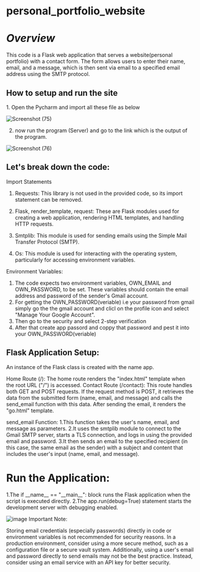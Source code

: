 # personal_portfolio_website
***<h1>Overview</h1>***

This code is a Flask web application that serves a website(personal portfolio) with a contact form. The form allows users to enter their name, email, and a message, which is then sent via email to a specified email address using the SMTP protocol.

<h2>How to setup and run the site</h2>
1. Open the Pycharm and import all these file as below

![Screenshot (75)](https://github.com/parth1272/personal_portfolio_website/assets/134066202/e852392d-af62-4f0c-b69d-40c6e40f9055)

2. now run the program (Server) and go to the link which is the output of the program.

 ![Screenshot (76)](https://github.com/parth1272/personal_portfolio_website/assets/134066202/cc71c939-747c-4790-b57e-f8a9ed5208f4)


<h2>Let's break down the code:</h2>


Import Statements

1. Requests: This library is not used in the provided code, so its import statement can be removed.

2. Flask, render_template, request: These are Flask modules used for creating a web application, rendering HTML templates, and handling HTTP requests.

3. Smtplib: This module is used for sending emails using the Simple Mail Transfer Protocol (SMTP).

4. Os: This module is used for interacting with the operating system, particularly for accessing environment variables.


Environment Variables:

1. The code expects two environment variables, OWN_EMAIL and OWN_PASSWORD, to be set. These variables should contain the email address and password of the sender's Gmail account.
2. For getting the OWN_PASSWORD(veriable) i.e your password from gmail simply go the the gmail account and clicl on the profile icon and select "Manage Your Google Account".
3. Then go to the security and select 2-step verification
4. After that create app passord and coppy that password and pest it into your OWN_PASSWORD(veriable)

<h2>Flask Application Setup:</h2>

An instance of the Flask class is created with the name app.

Home Route (/):
The home route renders the "index.html" template when the root URL ("/") is accessed.
Contact Route (/contact):
This route handles both GET and POST requests.
If the request method is POST, it retrieves the data from the submitted form (name, email, and message) and calls the send_email function with this data.
After sending the email, it renders the "go.html" template.

send_email Function:
1.This function takes the user's name, email, and message as parameters.
2.It uses the smtplib module to connect to the Gmail SMTP server, starts a TLS connection, and logs in using the provided email and password.
3.It then sends an email to the specified recipient (in this case, the same email as the sender) with a subject and content that includes the user's input (name, email, and message).

<h1>Run the Application:</h1>
1.The if __name__ == "__main__": block runs the Flask application when the script is executed directly.
2.The app.run(debug=True) statement starts the development server with debugging enabled.



![image](https://github.com/parth1272/personal_portfolio_website/assets/134066202/843dc21c-8cb5-4bf7-b358-a022a3d6538f) Important Note:

Storing email credentials (especially passwords) directly in code or environment variables is not recommended for security reasons. In a production environment, consider using a more secure method, such as a configuration file or a secure vault system.
Additionally, using a user's email and password directly to send emails may not be the best practice. Instead, consider using an email service with an API key for better security.





